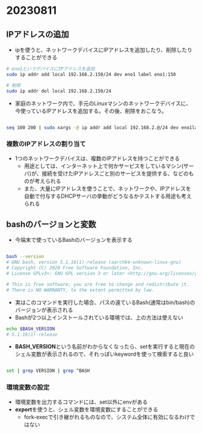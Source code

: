 # 20230811

## IPアドレスの追加

- ipを使うと、ネットワークデバイスにIPアドレスを追加したり、削除したりすることができる

```bash
# eno1というデバイスにIPアドレスを追加
sudo ip addr add local 192.168.2.150/24 dev eno1 label eno1:150

# 削除
sudo ip addr del local 192.168.2.150/24

```

- 家庭のネットワーク内で、手元のLinuxマシンのネットワークデバイスに、今使っているIPアドレスを追加する。その後、削除をおこなう。

```bash

seq 100 200 | sudo xargs -@ ip addr add local 192.168.2.@/24 dev eno1label eno1:@

```

### 複数のIPアドレスの割り当て

- 1つのネットワークデバイスは、複数のIPアドレスを持つことができる
  - 用途としては、インターネット上で何かサービスをしているマシン(サーバ)が、接続を受けたIPアドレスごと別のサービスを提供する、などのものが考えられる
  - また、大量にIPアドレスを使うことで、ネットワークや、IPアドレスを自動で付与するDHCPサーバの挙動がどうなるかテストする用途も考えられる

## bashのバージョンと変数

- 今端末で使っているBashのバージョンを表示する

```bash

bash --version
# GNU bash, version 5.1.16(1)-release (aarch64-unknown-linux-gnu)
# Copyright (C) 2020 Free Software Foundation, Inc.
# License GPLv3+: GNU GPL version 3 or later <http://gnu.org/licenses/gpl.html>

# This is free software; you are free to change and redistribute it.
# There is NO WARRANTY, to the extent permitted by law.

```

- 実はこのコマンドを実行した場合、パスの遠ているBash(通常はbin/bash)のバージョンが表示される
- Bashが2つ以上インストールされている環境では、上の方法は使えない

```bash
echo $BASH_VERSION
# 5.1.16(1)-release
```

- **BASH_VERSION**という名前がわからなくなったら、setを実行すると現在のシェル変数が表示されるので、それっぽいkeywordを使って検索すると良い

```bash

set | grep VERSION | grep ^BASH

```

### 環境変数の設定

- 環境変数を出力するコマンドには、set以外にenvがある
- **export**を使うと、シェル変数を環境変数にすることができる
  - fork-execで引き継がれるものなので、システム全体に有効になるわけではない
